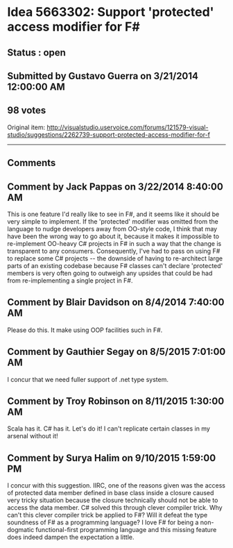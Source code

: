 # Idea 5663302: Support 'protected' access modifier for F# #

## Status : open

## Submitted by Gustavo Guerra on 3/21/2014 12:00:00 AM

## 98 votes

Original item: http://visualstudio.uservoice.com/forums/121579-visual-studio/suggestions/2262739-support-protected-access-modifier-for-f


------------------------
## Comments


## Comment by Jack Pappas on 3/22/2014 8:40:00 AM
This is one feature I'd really like to see in F#, and it seems like it should be very simple to implement. If the 'protected' modifier was omitted from the language to nudge developers away from OO-style code, I think that may have been the wrong way to go about it, because it makes it impossible to re-implement OO-heavy C# projects in F# in such a way that the change is transparent to any consumers. Consequently, I've had to pass on using F# to replace some C# projects -- the downside of having to re-architect large parts of an existing codebase because F# classes can't declare 'protected' members is very often going to outweigh any upsides that could be had from re-implementing a single project in F#.


## Comment by Blair Davidson on 8/4/2014 7:40:00 AM
Please do this. It make using OOP facilities such in F#.


## Comment by Gauthier Segay on 8/5/2015 7:01:00 AM
I concur that we need fuller support of .net type system.


## Comment by Troy Robinson on 8/11/2015 1:30:00 AM
Scala has it. C# has it. Let's do it! I can't replicate certain classes in my arsenal without it!


## Comment by Surya Halim on 9/10/2015 1:59:00 PM
I concur with this suggestion. IIRC, one of the reasons given was the access of protected data member defined in base class inside a closure caused very tricky situation because the closure technically should not be able to access the data member. C# solved this through clever compiler trick. Why can't this clever compiler trick be applied to F#? Will it defeat the type soundness of F# as a programming language?
I love F# for being a non-dogmatic functional-first programming language and this missing feature does indeed dampen the expectation a little.

